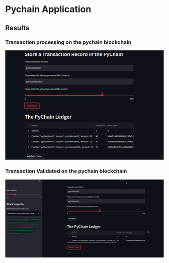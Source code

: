 # Pychain Application

## Results
### Transaction processing on the pychain blockchain
![Transaction](./images/transaction1.png)
### Transaction Validated on the pychain blockchain
![Validation](./images/validation.png)